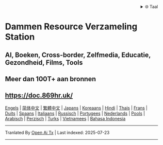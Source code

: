 <div align="right">
  <details>
    <summary >🌐 Taal</summary>
    <div>
      <div align="center">
        <a href="https://openaitx.github.io/view.html?user=mswnlz&project=mswnlz.github.io&lang=en">Engels</a>
        | <a href="https://openaitx.github.io/view.html?user=mswnlz&project=mswnlz.github.io&lang=zh-CN">简体中文</a>
        | <a href="https://openaitx.github.io/view.html?user=mswnlz&project=mswnlz.github.io&lang=zh-TW">繁體中文</a>
        | <a href="https://openaitx.github.io/view.html?user=mswnlz&project=mswnlz.github.io&lang=ja">Japans</a>
        | <a href="https://openaitx.github.io/view.html?user=mswnlz&project=mswnlz.github.io&lang=ko">Koreaans</a>
        | <a href="https://openaitx.github.io/view.html?user=mswnlz&project=mswnlz.github.io&lang=hi">Hindi</a>
        | <a href="https://openaitx.github.io/view.html?user=mswnlz&project=mswnlz.github.io&lang=th">Thais</a>
        | <a href="https://openaitx.github.io/view.html?user=mswnlz&project=mswnlz.github.io&lang=fr">Frans</a>
        | <a href="https://openaitx.github.io/view.html?user=mswnlz&project=mswnlz.github.io&lang=de">Duits</a>
        | <a href="https://openaitx.github.io/view.html?user=mswnlz&project=mswnlz.github.io&lang=es">Spaans</a>
        | <a href="https://openaitx.github.io/view.html?user=mswnlz&project=mswnlz.github.io&lang=it">Italiaans</a>
        | <a href="https://openaitx.github.io/view.html?user=mswnlz&project=mswnlz.github.io&lang=ru">Russisch</a>
        | <a href="https://openaitx.github.io/view.html?user=mswnlz&project=mswnlz.github.io&lang=pt">Portugees</a>
        | <a href="https://openaitx.github.io/view.html?user=mswnlz&project=mswnlz.github.io&lang=nl">Nederlands</a>
        | <a href="https://openaitx.github.io/view.html?user=mswnlz&project=mswnlz.github.io&lang=pl">Pools</a>
        | <a href="https://openaitx.github.io/view.html?user=mswnlz&project=mswnlz.github.io&lang=ar">Arabisch</a>
        | <a href="https://openaitx.github.io/view.html?user=mswnlz&project=mswnlz.github.io&lang=fa">Perzisch</a>
        | <a href="https://openaitx.github.io/view.html?user=mswnlz&project=mswnlz.github.io&lang=tr">Turks</a>
        | <a href="https://openaitx.github.io/view.html?user=mswnlz&project=mswnlz.github.io&lang=vi">Vietnamees</a>
        | <a href="https://openaitx.github.io/view.html?user=mswnlz&project=mswnlz.github.io&lang=id">Bahasa Indonesia</a>
      </div>
    </div>
  </details>
</div>

# Dammen Resource Verzameling Station
## AI, Boeken, Cross-border, Zelfmedia, Educatie, Gezondheid, Films, Tools
## Meer dan 100T+ aan bronnen

## https://doc.869hr.uk/

[Engels](https://openaitx.github.io/#/view?user=mswnlz&project=mswnlz.github.io&lang=en) | [简体中文](https://openaitx.github.io/#/view?user=mswnlz&project=mswnlz.github.io&lang=zh-CN) | [繁體中文](https://openaitx.github.io/#/view?user=mswnlz&project=mswnlz.github.io&lang=zh-TW) | [Japans](https://openaitx.github.io/#/view?user=mswnlz&project=mswnlz.github.io&lang=ja) | [Koreaans](https://openaitx.github.io/#/view?user=mswnlz&project=mswnlz.github.io&lang=ko) | [Hindi](https://openaitx.github.io/#/view?user=mswnlz&project=mswnlz.github.io&lang=hi) | [Thais](https://openaitx.github.io/#/view?user=mswnlz&project=mswnlz.github.io&lang=th) | [Frans](https://openaitx.github.io/#/view?user=mswnlz&project=mswnlz.github.io&lang=fr) | [Duits](https://openaitx.github.io/#/view?user=mswnlz&project=mswnlz.github.io&lang=de) | [Spaans](https://openaitx.github.io/#/view?user=mswnlz&project=mswnlz.github.io&lang=es) | [Italiaans](https://openaitx.github.io/#/view?user=mswnlz&project=mswnlz.github.io&lang=it) | [Russisch](https://openaitx.github.io/#/view?user=mswnlz&project=mswnlz.github.io&lang=ru) | [Portugees](https://openaitx.github.io/#/view?user=mswnlz&project=mswnlz.github.io&lang=pt) | [Nederlands](https://openaitx.github.io/#/view?user=mswnlz&project=mswnlz.github.io&lang=nl) | [Pools](https://openaitx.github.io/#/view?user=mswnlz&project=mswnlz.github.io&lang=pl) | [Arabisch](https://openaitx.github.io/#/view?user=mswnlz&project=mswnlz.github.io&lang=ar) | [Perzisch](https://openaitx.github.io/#/view?user=mswnlz&project=mswnlz.github.io&lang=fa) | [Turks](https://openaitx.github.io/#/view?user=mswnlz&project=mswnlz.github.io&lang=tr) | [Vietnamees](https://openaitx.github.io/#/view?user=mswnlz&project=mswnlz.github.io&lang=vi) | [Bahasa Indonesia](https://openaitx.github.io/#/view?user=mswnlz&project=mswnlz.github.io&lang=id)


<!-- Laatst bijgewerkt: 2025-07-11 -->




---

Tranlated By [Open Ai Tx](https://github.com/OpenAiTx/OpenAiTx) | Last indexed: 2025-07-23

---